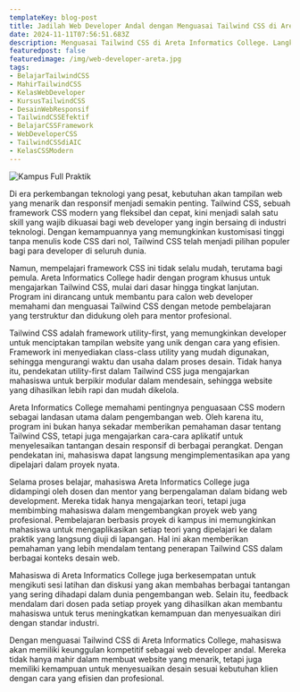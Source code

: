 ```yaml
---
templateKey: blog-post
title: Jadilah Web Developer Andal dengan Menguasai Tailwind CSS di Areta Informatics College
date: 2024-11-11T07:56:51.683Z
description: Menguasai Tailwind CSS di Areta Informatics College. Langkah Efektif untuk Menjadi Web Developer Andal dengan Penguasaan Skill CSS Modern yang Menghasilkan Website Profesional
featuredpost: false
featuredimage: /img/web-developer-areta.jpg
tags:
- BelajarTailwindCSS 
- MahirTailwindCSS 
- KelasWebDeveloper 
- KursusTailwindCSS 
- DesainWebResponsif 
- TailwindCSSEfektif 
- BelajarCSSFramework 
- WebDeveloperCSS 
- TailwindCSSdiAIC 
- KelasCSSModern
---
```


![Kampus Full Praktik](/img/web-developer-areta.jpg "Kampus Full Praktik")

Di era perkembangan teknologi yang pesat, kebutuhan akan tampilan web yang menarik dan responsif menjadi semakin penting. Tailwind CSS, sebuah framework CSS modern yang fleksibel dan cepat, kini menjadi salah satu skill yang wajib dikuasai bagi web developer yang ingin bersaing di industri teknologi. Dengan kemampuannya yang memungkinkan kustomisasi tinggi tanpa menulis kode CSS dari nol, Tailwind CSS telah menjadi pilihan populer bagi para developer di seluruh dunia.


Namun, mempelajari framework CSS ini tidak selalu mudah, terutama bagi pemula. Areta Informatics College hadir dengan program khusus untuk mengajarkan Tailwind CSS, mulai dari dasar hingga tingkat lanjutan. Program ini dirancang untuk membantu para calon web developer memahami dan menguasai Tailwind CSS dengan metode pembelajaran yang terstruktur dan didukung oleh para mentor profesional.


Tailwind CSS adalah framework utility-first, yang memungkinkan developer untuk menciptakan tampilan website yang unik dengan cara yang efisien. Framework ini menyediakan class-class utility yang mudah digunakan, sehingga mengurangi waktu dan usaha dalam proses desain. Tidak hanya itu, pendekatan utility-first dalam Tailwind CSS juga mengajarkan mahasiswa untuk berpikir modular dalam mendesain, sehingga website yang dihasilkan lebih rapi dan mudah dikelola.


Areta Informatics College memahami pentingnya penguasaan CSS modern sebagai landasan utama dalam pengembangan web. Oleh karena itu, program ini bukan hanya sekadar memberikan pemahaman dasar tentang Tailwind CSS, tetapi juga mengajarkan cara-cara aplikatif untuk menyelesaikan tantangan desain responsif di berbagai perangkat. Dengan pendekatan ini, mahasiswa dapat langsung mengimplementasikan apa yang dipelajari dalam proyek nyata.


Selama proses belajar, mahasiswa Areta Informatics College juga didampingi oleh dosen dan mentor yang berpengalaman dalam bidang web development. Mereka tidak hanya mengajarkan teori, tetapi juga membimbing mahasiswa dalam mengembangkan proyek web yang profesional. Pembelajaran berbasis proyek di kampus ini memungkinkan mahasiswa untuk mengaplikasikan setiap teori yang dipelajari ke dalam praktik yang langsung diuji di lapangan. Hal ini akan memberikan pemahaman yang lebih mendalam tentang penerapan Tailwind CSS dalam berbagai konteks desain web.


Mahasiswa di Areta Informatics College juga berkesempatan untuk mengikuti sesi latihan dan diskusi yang akan membahas berbagai tantangan yang sering dihadapi dalam dunia pengembangan web. Selain itu, feedback mendalam dari dosen pada setiap proyek yang dihasilkan akan membantu mahasiswa untuk terus meningkatkan kemampuan dan menyesuaikan diri dengan standar industri.


Dengan menguasai Tailwind CSS di Areta Informatics College, mahasiswa akan memiliki keunggulan kompetitif sebagai web developer andal. Mereka tidak hanya mahir dalam membuat website yang menarik, tetapi juga memiliki kemampuan untuk menyesuaikan desain sesuai kebutuhan klien dengan cara yang efisien dan profesional.